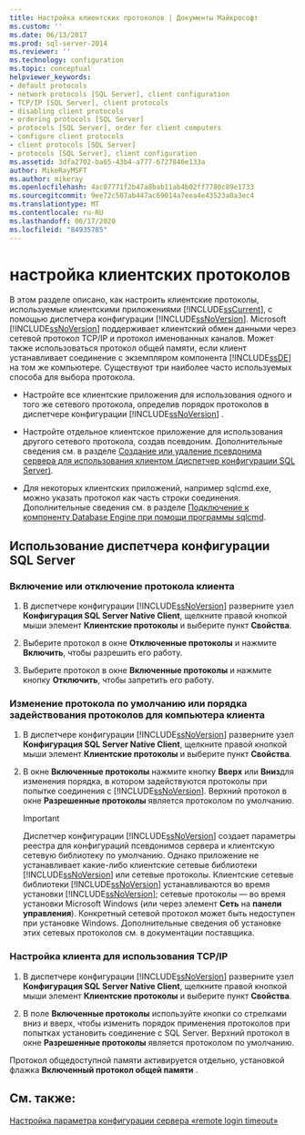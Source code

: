 ```yaml
---
title: Настройка клиентских протоколов | Документы Майкрософт
ms.custom: ''
ms.date: 06/13/2017
ms.prod: sql-server-2014
ms.reviewer: ''
ms.technology: configuration
ms.topic: conceptual
helpviewer_keywords:
- default protocols
- network protocols [SQL Server], client configuration
- TCP/IP [SQL Server], client protocols
- disabling client protocols
- ordering protocols [SQL Server]
- protocols [SQL Server], order for client computers
- configure client protocols
- client protocols [SQL Server]
- protocols [SQL Server], client configuration
ms.assetid: 3dfa2702-ba65-43b4-a777-6727846e133a
author: MikeRayMSFT
ms.author: mikeray
ms.openlocfilehash: 4ac07771f2b47a8bab11ab4b02ff7780c89e1733
ms.sourcegitcommit: 9ee72c507ab447ac69014a7eea4e43523a0a3ec4
ms.translationtype: MT
ms.contentlocale: ru-RU
ms.lasthandoff: 06/17/2020
ms.locfileid: "84935785"
---
```

# <a name="configure-client-protocols"></a>настройка клиентских протоколов
  В этом разделе описано, как настроить клиентские протоколы, используемые клиентскими приложениями [!INCLUDE[ssCurrent](../../includes/sscurrent-md.md)], с помощью диспетчера конфигурации [!INCLUDE[ssNoVersion](../../includes/ssnoversion-md.md)]. Microsoft [!INCLUDE[ssNoVersion](../../includes/ssnoversion-md.md)] поддерживает клиентский обмен данными через сетевой протокол TCP/IP и протокол именованных каналов. Может также использоваться протокол общей памяти, если клиент устанавливает соединение с экземпляром компонента [!INCLUDE[ssDE](../../includes/ssde-md.md)] на том же компьютере. Существуют три наиболее часто используемых способа для выбора протокола.  
  
-   Настройте все клиентские приложения для использования одного и того же сетевого протокола, определив порядок протоколов в диспетчере конфигурации [!INCLUDE[ssNoVersion](../../includes/ssnoversion-md.md)] .  
  
-   Настройте отдельное клиентское приложение для использования другого сетевого протокола, создав псевдоним. Дополнительные сведения см. в разделе [Создание или удаление псевдонима сервера для использования клиентом (диспетчер конфигурации SQL Server)](create-or-delete-a-server-alias-for-use-by-a-client.md).  
  
-   Для некоторых клиентских приложений, например sqlcmd.exe, можно указать протокол как часть строки соединения. Дополнительные сведения см. в разделе [Подключение к компоненту Database Engine при помощи программы sqlcmd](../../relational-databases/scripting/sqlcmd-connect-to-the-database-engine.md).  
  
##  <a name="using-sql-server-configuration-manager"></a><a name="SSMSProcedure"></a> Использование диспетчера конфигурации SQL Server  
  
###  <a name="to-enable-or-disable-a-client-protocol"></a><a name="EnableDisable"></a> Включение или отключение протокола клиента  
  
1.  В диспетчере конфигурации [!INCLUDE[ssNoVersion](../../includes/ssnoversion-md.md)] разверните узел **Конфигурация SQL Server Native Client**, щелкните правой кнопкой мыши элемент **Клиентские протоколы** и выберите пункт **Свойства**.  
  
2.  Выберите протокол в окне **Отключенные протоколы** и нажмите **Включить**, чтобы разрешить его работу.  
  
3.  Выберите протокол в окне **Включенные протоколы** и нажмите кнопку **Отключить**, чтобы запретить его работу.  
  
###  <a name="to-change-the-default-protocol-or-the-protocol-order-for-client-computers"></a><a name="ChangeDefault"></a> Изменение протокола по умолчанию или порядка задействования протоколов для компьютера клиента  
  
1.  В диспетчере конфигурации [!INCLUDE[ssNoVersion](../../includes/ssnoversion-md.md)] разверните узел **Конфигурация SQL Server Native Client**, щелкните правой кнопкой мыши элемент **Клиентские протоколы** и выберите пункт **Свойства**.  
  
2.  В окне **Включенные протоколы** нажмите кнопку **Вверх** или **Вниз**для изменения порядка, в котором задействуются протоколы при попытке соединения с [!INCLUDE[ssNoVersion](../../includes/ssnoversion-md.md)]. Верхний протокол в окне **Разрешенные протоколы** является протоколом по умолчанию.  
  
    > [!IMPORTANT]  
    >  Диспетчер конфигурации [!INCLUDE[ssNoVersion](../../includes/ssnoversion-md.md)] создает параметры реестра для конфигураций псевдонимов сервера и клиентскую сетевую библиотеку по умолчанию. Однако приложение не устанавливает какие-либо клиентские сетевые библиотеки [!INCLUDE[ssNoVersion](../../includes/ssnoversion-md.md)] или сетевые протоколы. Клиентские сетевые библиотеки [!INCLUDE[ssNoVersion](../../includes/ssnoversion-md.md)] устанавливаются во время установки [!INCLUDE[ssNoVersion](../../includes/ssnoversion-md.md)]; сетевые протоколы ― во время установки Microsoft Windows (или через элемент **Сеть** на **панели управления**). Конкретный сетевой протокол может быть недоступен при установке Windows. Дополнительные сведения об установке этих сетевых протоколов см. в документации поставщика.  
  
###  <a name="to-configure-a-client-to-use-tcpip"></a><a name="Configure"></a> Настройка клиента для использования TCP/IP  
  
1.  В диспетчере конфигурации [!INCLUDE[ssNoVersion](../../includes/ssnoversion-md.md)] разверните узел **Конфигурация SQL Server Native Client**, щелкните правой кнопкой мыши элемент **Клиентские протоколы** и выберите пункт **Свойства**.  
  
2.  В поле **Включенные протоколы** используйте кнопки со стрелками вниз и вверх, чтобы изменить порядок применения протоколов при попытках установить соединение с SQL Server. Верхний протокол в окне **Разрешенные протоколы** является протоколом по умолчанию.  
  
 Протокол общедоступной памяти активируется отдельно, установкой флажка **Включенный протокол общей памяти** .  
  
## <a name="see-also"></a>См. также:  
 [Настройка параметра конфигурации сервера «remote login timeout»](configure-the-remote-login-timeout-server-configuration-option.md)  
  
  

